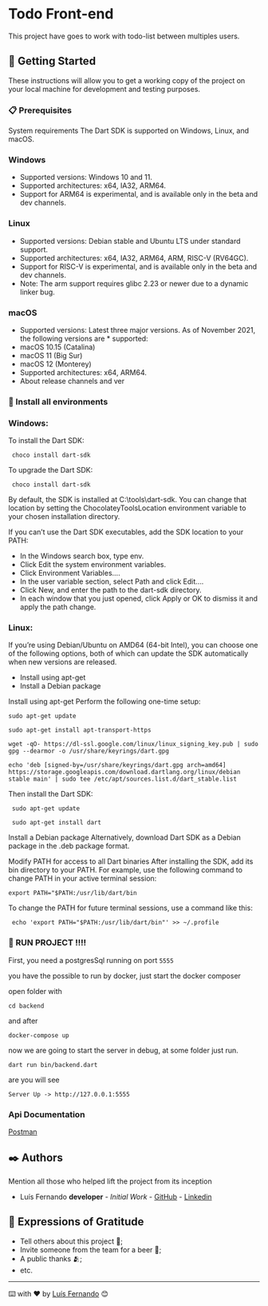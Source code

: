 # Todo Front-end

This project have goes to work with todo-list between multiples users.

## 🚀 Getting Started

These instructions will allow you to get a working copy of the project on your local machine for development and testing purposes.

### 📋 Prerequisites

System requirements
The Dart SDK is supported on Windows, Linux, and macOS.

### Windows
* Supported versions: Windows 10 and 11.
* Supported architectures: x64, IA32, ARM64.
* Support for ARM64 is experimental, and is available only in the beta and dev channels.
 ### Linux
* Supported versions: Debian stable and Ubuntu LTS under standard support.
* Supported architectures: x64, IA32, ARM64, ARM, RISC-V (RV64GC).
* Support for RISC-V is experimental, and is available only in the beta and dev channels.
* Note: The arm support requires glibc 2.23 or newer due to a dynamic linker bug.

 ### macOS
* Supported versions: Latest three major versions. As of November 2021, the following versions are * supported:
* macOS 10.15 (Catalina)
* macOS 11 (Big Sur)
* macOS 12 (Monterey)
* Supported architectures: x64, ARM64.
* About release channels and ver



### 🔧 Install all environments
### Windows:

To install the Dart SDK:
```
 choco install dart-sdk
```

To upgrade the Dart SDK:
```
 choco install dart-sdk
```


By default, the SDK is installed at C:\tools\dart-sdk. You can change that location by setting the ChocolateyToolsLocation environment variable to your chosen installation directory.

If you can’t use the Dart SDK executables, add the SDK location to your PATH:

* In the Windows search box, type env.
* Click Edit the system environment variables.
* Click Environment Variables….
* In the user variable section, select Path and click Edit….
* Click New, and enter the path to the dart-sdk directory.
* In each window that you just opened, click Apply or OK to dismiss it and apply the path change.



### Linux:



If you’re using Debian/Ubuntu on AMD64 (64-bit Intel), you can choose one of the following options, both of which can update the SDK automatically when new versions are released.


* Install using apt-get
* Install a Debian package

Install using apt-get
Perform the following one-time setup:

```
sudo apt-get update

sudo apt-get install apt-transport-https

wget -qO- https://dl-ssl.google.com/linux/linux_signing_key.pub | sudo gpg --dearmor -o /usr/share/keyrings/dart.gpg

echo 'deb [signed-by=/usr/share/keyrings/dart.gpg arch=amd64] https://storage.googleapis.com/download.dartlang.org/linux/debian stable main' | sudo tee /etc/apt/sources.list.d/dart_stable.list

```

Then install the Dart SDK:


```
 sudo apt-get update

 sudo apt-get install dart
```

Install a Debian package
Alternatively, download Dart SDK as a Debian package in the .deb package format.

Modify PATH for access to all Dart binaries
After installing the SDK, add its bin directory to your PATH. For example, use the following command to change PATH in your active terminal session:

``` 
export PATH="$PATH:/usr/lib/dart/bin
```


To change the PATH for future terminal sessions, use a command like this:

```
 echo 'export PATH="$PATH:/usr/lib/dart/bin"' >> ~/.profile
```




### 🚀 RUN PROJECT !!!!

First, you need a postgresSql running on port ```5555```

you have the possible to run by docker, just start the docker composer

open folder with
```
cd backend
```

and after

```
docker-compose up
```

now we are going to start the server in debug, at some folder just run.

```
dart run bin/backend.dart
```

are you will see

```
Server Up -> http://127.0.0.1:5555
```


### Api Documentation


[Postman](https://documenter.getpostman.com/view/4907684/2s7YYpdjtL)



## ✒️ Authors

Mention all those who helped lift the project from its inception

* Luís Fernando **developer** - *Initial Work* - [GitHub](https://github.com/munhozfontana) - [Linkedin](https://www.linkedin.com/in/luis-fernando-munhoz-fontana-neto-652aa88a/)


## 🎁 Expressions of Gratitude

* Tell others about this project 📢;
* Invite someone from the team for a beer 🍺;
* A public thanks 🫂;
* etc.


---
⌨️ with ❤️ by [Luís Fernando](https://gist.github.com/munhozfontana) 😊